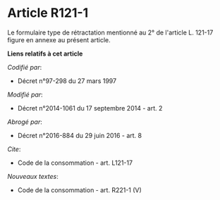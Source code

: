 # Article R121-1

Le formulaire type de rétractation mentionné au 2° de l'article L. 121-17 figure en annexe au présent article.

**Liens relatifs à cet article**

_Codifié par_:

  - Décret n°97-298 du 27 mars 1997

_Modifié par_:

  - Décret n°2014-1061 du 17 septembre 2014 - art. 2

_Abrogé par_:

  - Décret n°2016-884 du 29 juin 2016 - art. 8

_Cite_:

  - Code de la consommation - art. L121-17

_Nouveaux textes_:

  - Code de la consommation - art. R221-1 (V)
